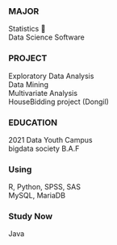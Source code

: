 ### MAJOR
Statistics  💖  
Data Science Software 
  
### PROJECT  
Exploratory Data Analysis  
Data Mining  
Multivariate Analysis   
HouseBidding project (Dongil)  
  
### EDUCATION   
2021 Data Youth Campus  
bigdata society B.A.F
   
### Using  
R, Python, SPSS, SAS   
MySQL, MariaDB  
  
### Study Now  
Java  


